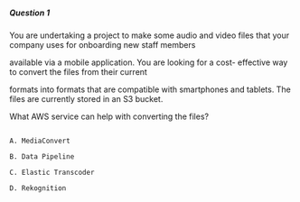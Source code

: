 ##### Question 1

You are undertaking a project to make some audio and video files that your
company uses for onboarding new staff members

available via a mobile application. You are looking for a cost- effective way to
convert the files from their current

formats into formats that are compatible with smartphones and tablets. The files
are currently stored in an S3 bucket.

What AWS service can help with converting the files?

```

A. MediaConvert

B. Data Pipeline

C. Elastic Transcoder

D. Rekognition

```


